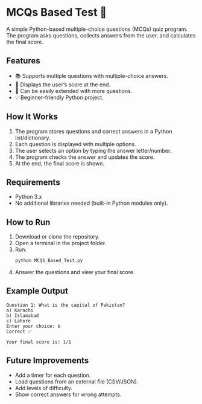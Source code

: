 # MCQs Based Test 📝

A simple Python-based multiple-choice questions (MCQs) quiz program.  
The program asks questions, collects answers from the user, and calculates the final score.

## Features
- 📚 Supports multiple questions with multiple-choice answers.
- 🎯 Displays the user’s score at the end.
- 🔀 Can be easily extended with more questions.
- 💡 Beginner-friendly Python project.

## How It Works
1. The program stores questions and correct answers in a Python list/dictionary.
2. Each question is displayed with multiple options.
3. The user selects an option by typing the answer letter/number.
4. The program checks the answer and updates the score.
5. At the end, the final score is shown.

## Requirements
- Python 3.x  
- No additional libraries needed (built-in Python modules only).

## How to Run
1. Download or clone the repository.
2. Open a terminal in the project folder.
3. Run:
   ```bash
   python MCQS_Based_Test.py
   ```
4. Answer the questions and view your final score.

## Example Output
```
Question 1: What is the capital of Pakistan?
a) Karachi
b) Islamabad
c) Lahore
Enter your choice: b
Correct ✅

Your final score is: 1/1
```

## Future Improvements
- Add a timer for each question.
- Load questions from an external file (CSV/JSON).
- Add levels of difficulty.
- Show correct answers for wrong attempts.
